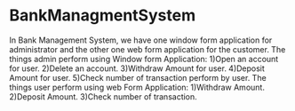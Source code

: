 # BankManagmentSystem
In Bank Management System, we have one window form application for administrator and the other one web form application for the customer.
The things admin perform using Window form Application:
1)Open an account for user.
2)Delete an account.
3)Withdraw Amount for user.
4)Deposit Amount for user.
5)Check number of transaction perform by user.
The things user perform using web Form Application:
1)Withdraw Amount.
2)Deposit Amount.
3)Check number of transaction.
